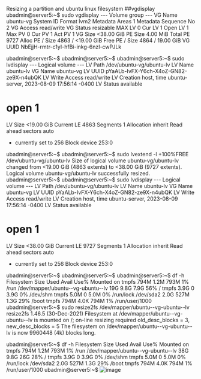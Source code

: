 Resizing a partition and ubuntu linux filesystem
##vgdisplay
ubadmin@server5:~$ sudo vgdisplay
  --- Volume group ---
  VG Name               ubuntu-vg
  System ID
  Format                lvm2
  Metadata Areas        1
  Metadata Sequence No  2
  VG Access             read/write
  VG Status             resizable
  MAX LV                0
  Cur LV                1
  Open LV               1
  Max PV                0
  Cur PV                1
  Act PV                1
  VG Size               <38.00 GiB
  PE Size               4.00 MiB
  Total PE              9727
  Alloc PE / Size       4863 / <19.00 GiB
  Free  PE / Size       4864 / 19.00 GiB
  VG UUID               NbEjjH-rmtr-c1yI-hfBi-inkg-6nzI-cwPJLk

ubadmin@server5:~$
ubadmin@server5:~$
ubadmin@server5:~$ sudo lvdisplay
  --- Logical volume ---
  LV Path                /dev/ubuntu-vg/ubuntu-lv
  LV Name                ubuntu-lv
  VG Name                ubuntu-vg
  LV UUID                pYaALb-IvFX-Y6ch-X4oZ-GN82-ze9X-n4ubQK
  LV Write Access        read/write
  LV Creation host, time ubuntu-server, 2023-08-09 17:56:14 -0400
  LV Status              available
  # open                 1
  LV Size                <19.00 GiB
  Current LE             4863
  Segments               1
  Allocation             inherit
  Read ahead sectors     auto
  - currently set to     256
  Block device           253:0

ubadmin@server5:~$
ubadmin@server5:~$ sudo lvextend -l +100%FREE /dev/ubuntu-vg/ubuntu-lv
  Size of logical volume ubuntu-vg/ubuntu-lv changed from <19.00 GiB (4863 extents) to <38.00 GiB (9727 extents).
  Logical volume ubuntu-vg/ubuntu-lv successfully resized.
ubadmin@server5:~$
ubadmin@server5:~$ sudo lvdisplay
  --- Logical volume ---
  LV Path                /dev/ubuntu-vg/ubuntu-lv
  LV Name                ubuntu-lv
  VG Name                ubuntu-vg
  LV UUID                pYaALb-IvFX-Y6ch-X4oZ-GN82-ze9X-n4ubQK
  LV Write Access        read/write
  LV Creation host, time ubuntu-server, 2023-08-09 17:56:14 -0400
  LV Status              available
  # open                 1
  LV Size                <38.00 GiB
  Current LE             9727
  Segments               1
  Allocation             inherit
  Read ahead sectors     auto
  - currently set to     256
  Block device           253:0

ubadmin@server5:~$
ubadmin@server5:~$
ubadmin@server5:~$ df -h
Filesystem                         Size  Used Avail Use% Mounted on
tmpfs                              794M  1.2M  793M   1% /run
/dev/mapper/ubuntu--vg-ubuntu--lv   19G  9.8G  7.9G  56% /
tmpfs                              3.9G     0  3.9G   0% /dev/shm
tmpfs                              5.0M     0  5.0M   0% /run/lock
/dev/sda2                          2.0G  527M  1.3G  29% /boot
tmpfs                              794M  4.0K  794M   1% /run/user/1000
ubadmin@server5:~$ sudo resize2fs /dev/mapper/ubuntu--vg-ubuntu--lv
resize2fs 1.46.5 (30-Dec-2021)
Filesystem at /dev/mapper/ubuntu--vg-ubuntu--lv is mounted on /; on-line resizing required
old_desc_blocks = 3, new_desc_blocks = 5
The filesystem on /dev/mapper/ubuntu--vg-ubuntu--lv is now 9960448 (4k) blocks long.

ubadmin@server5:~$ df -h
Filesystem                         Size  Used Avail Use% Mounted on
tmpfs                              794M  1.2M  793M   1% /run
/dev/mapper/ubuntu--vg-ubuntu--lv   38G  9.8G   26G  28% /
tmpfs                              3.9G     0  3.9G   0% /dev/shm
tmpfs                              5.0M     0  5.0M   0% /run/lock
/dev/sda2                          2.0G  527M  1.3G  29% /boot
tmpfs                              794M  4.0K  794M   1% /run/user/1000
ubadmin@server5:~$
![image](https://github.com/parkinglot837/ubuntu-server-22/assets/8241838/84abf61f-1467-4312-84af-867d04e346aa)
